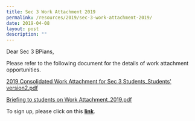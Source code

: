 ```yaml
---
title: Sec 3 Work Attachment 2019
permalink: /resources/2019/sec-3-work-attachment-2019/
date: 2019-04-08
layout: post
description: ""
---
```

Dear Sec 3 BPians,

  

Please refer to the following document for the details of work attachment opportunities.

  

[2019 Consolidated Work Attachment for Sec 3 Students\_Students' version2.pdf](/files/2019%20Consolidated%20Work%20Attachment%20for%20Sec%203%20Students_Students'%20version2.pdf) 

[Briefing to students on Work Attachment\_2019.pdf](/files/Briefing%20to%20students%20on%20Work%20Attachment_2019.pdf)

  

To sign up, please click on this [**link**](https://docs.google.com/forms/d/e/1FAIpQLSdPhlrgO21Z5LF33C7jnHvxshOJZavgqCk0aWnaDeCgK_yFGw/viewform).